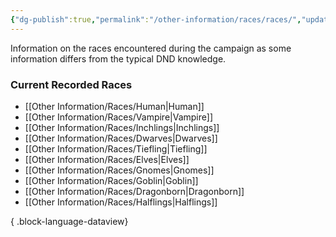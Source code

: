 ```yaml
---
{"dg-publish":true,"permalink":"/other-information/races/races/","updated":"2025-05-26T14:43:13.335+01:00"}
---
```


Information on the races encountered during the campaign as some information differs from the typical DND knowledge.

### Current Recorded Races
- [[Other Information/Races/Human\|Human]]
- [[Other Information/Races/Vampire\|Vampire]]
- [[Other Information/Races/Inchlings\|Inchlings]]
- [[Other Information/Races/Dwarves\|Dwarves]]
- [[Other Information/Races/Tiefling\|Tiefling]]
- [[Other Information/Races/Elves\|Elves]]
- [[Other Information/Races/Gnomes\|Gnomes]]
- [[Other Information/Races/Goblin\|Goblin]]
- [[Other Information/Races/Dragonborn\|Dragonborn]]
- [[Other Information/Races/Halflings\|Halflings]]

{ .block-language-dataview}
